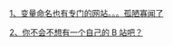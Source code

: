 [1、变量命名也有专门的网站。。。孤陋寡闻了](https://github.com/unbug/codelf)

[2、你不会不想有一个自己的 B 站吧？](https://github.com/lybenson/bilibili-vue)
